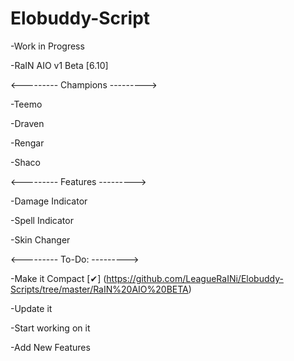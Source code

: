 # Elobuddy-Script

-Work in Progress

-RaIN AIO v1 Beta [6.10]

<---------
Champions
--------->

-Teemo

-Draven

-Rengar

-Shaco

<---------
Features
--------->

-Damage Indicator

-Spell Indicator

-Skin Changer

<---------
To-Do:
--------->

-Make it Compact [✔] (https://github.com/LeagueRaINi/Elobuddy-Scripts/tree/master/RaIN%20AIO%20BETA)

-Update it

-Start working on it

-Add New Features

